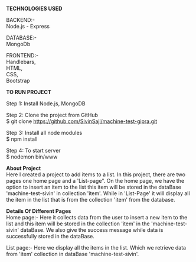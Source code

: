 ____TECHNOLOGIES USED____<br/>

BACKEND:-<br/>
 Node.js - Express

DATABASE:- <br/>
MongoDb<br/>

FRONTEND:- <br/>
Handlebars,<br/>
HTML,<br/>
CSS,<br/>
Bootstrap<br/>

____TO RUN PROJECT____<br/>

Step 1: Install Node.js, MongoDB<br/>

Step 2: Clone the project from GitHub<br/>
$ git clone https://github.com/SivinSaji/machine-test-gipra.git<br/>

Step 3: Install all node modules<br/>
$ npm install <br/>

Step 4: To start server <br/>
$ nodemon bin/www<br/>

____About Project____ <br/>
Here I created a project to add items to a list. In this project, there are two pages one home page and a 'List-page". On the home page, we have the option to insert an item to the list this item will be stored in the dataBase 'machine-test-sivin' in collection 'item'. While in 'List-Page' it will display all the item in the list that is from the collection 'item' from the database.<br/>


____Details Of Different Pages____<br/>
Home page:- Here it collects data from the user to insert a new item to the list and this item will be stored in the collection 'item' in the 'machine-test-sivin' dataBase. We also give the success message while data is successfully stored in the dataBase.<br/>

List page:-  Here we display all the items in the list. Which we retrieve data from 'item' collection in dataBase 'machine-test-sivin'.
